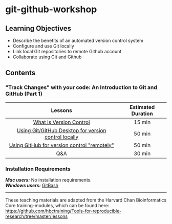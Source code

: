 # git-github-workshop

## Learning Objectives

* Describe the benefits of an automated version control system
* Configure and use Git locally
* Link local Git repositories to remote Github account
* Collaborate using Git and Github

## Contents

### "Track Changes" with your code: An Introduction to Git and GitHub (Part 1)

|  Lessons  | Estimated Duration  |
|:------------------------:|:------------------------------------------------:|
| [What is Version Control](https://hbctraining.github.io/Tools-for-reproducible-research/lessons/03_Intro_to_versioning.html) | 15 min |
| [Using Git/GitHub Desktop for version control locally](https://hbctraining.github.io/Tools-for-reproducible-research/lessons/04_GitHub_desktop.html) | 50 min|
| [Using GitHub for version control "remotely"](https://hbctraining.github.io/Tools-for-reproducible-research/lessons/05_GitHub_Dekstop_remote1.html) | 50 min |
| Q&A | 30 min |


### Installation Requirements
***Mac users:***
No installation requirements.  
***Windows users:***
[GitBash](https://git-scm.com/download/win)  

---

These teaching materials are adapted from the Harvard Chan Bioinformatics Core training-modules, which can be found here: https://github.com/hbctraining/Tools-for-reproducible-research/tree/master/lessons


